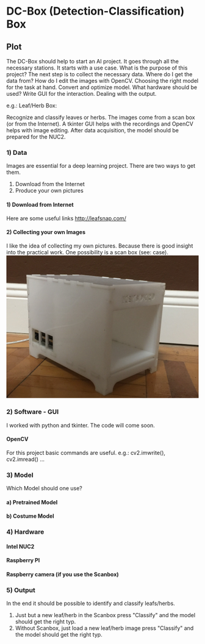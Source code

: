 # DC-Box (Detection-Classification) Box
## Plot
The DC-Box should help to start an AI project. It goes through all the necessary stations.
It starts with a use case. What is the purpose of this project? The next step is to collect the necessary data. Where do I get the data from? How do I edit the images with OpenCV. Choosing the right model for the task at hand. Convert and optimize model. What hardware should be used? Write GUI for the interaction. Dealing with the output.

e.g.: Leaf/Herb Box:

Recognize and classify leaves or herbs. The images come from a scan box (or from the Internet). A tkinter GUI helps with the recordings and OpenCV helps with image editing. After data acquisition, the model should be prepared for the NUC2.


### 1) Data
Images are essential for a deep learning project. There are two ways to get them.
1) Download from the Internet
2) Produce your own pictures

#### 1) Download from Internet
Here are some useful links
http://leafsnap.com/

#### 2) Collecting your own Images
I like the idea of collecting my own pictures. Because there is good insight into the practical work.
One possibility is a scan box (see: case).
![](IMG_3887.jpg)

### 2) Software - GUI
I worked with python and tkinter. The code will come soon.

#### OpenCV
For this project basic commands are useful.
e.g.: cv2.imwrite(), cv2.imread() ...

### 3) Model
Which Model should one use? 
#### a) Pretrained Model

#### b) Costume Model

### 4) Hardware
#### Intel NUC2
#### Raspberry PI
#### Raspberry camera (if you use the Scanbox)

### 5) Output
In the end it should be possible to identify and classify leafs/herbs. 
1) Just but a new leaf/herb in the Scanbox press "Classify" and the model should get the right typ.
2) Without Scanbox, just load a new leaf/herb image press "Classify" and the model should get the right typ.

